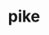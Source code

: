 ---
category: 4-letters
denotation: null
name: pike
reference_link: https://www.etymonline.com/word/pike
root_language: null
root_name: null
title: pike
type: free
word_sums:
- respelling: pike
  sum: 'Pike + '
---